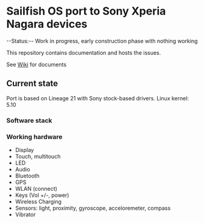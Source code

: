 # Sailfish OS port to Sony Xperia Nagara devices

--Status:-- Work in progress, early construction phase with nothing working

This repository contains documentation and hosts the issues.

See [Wiki](https://github.com/sailfishos-sony-nagara/main/wiki) for documents

## Current state

Port is based on Lineage 21 with Sony stock-based drivers. Linux kernel: 5.10

### Software stack

### Working hardware

- Display
- Touch, multitouch
- LED
- Audio
- Bluetooth
- GPS
- WLAN (connect)
- Keys (Vol +/-, power)
- Wireless Charging
- Sensors: light, proximity, gyroscope, acceloremeter, compass
- Vibrator

